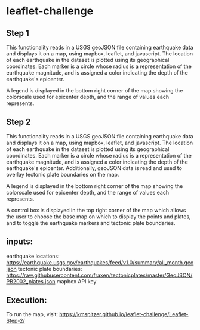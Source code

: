 # leaflet-challenge



Step 1
------
This functionality reads in a USGS geoJSON file containing earthquake data and displays it on a map, using mapbox, leaflet, and javascript.
The location of each earthquake in the dataset is plotted using its geographical coordinates.  Each marker is a circle whose radius is a
representation of the earthquake magnitude, and is assigned a color indicating the depth of the earthquake's epicenter.

A legend is displayed in the bottom right corner of the map showing the colorscale used for epicenter depth, and the range of values each
represents.


Step 2
------
This functionality reads in a USGS geoJSON file containing earthquake data and displays it on a map, using mapbox, leaflet, and javascript.
The location of each earthquake in the dataset is plotted using its geographical coordinates.  Each marker is a circle whose radius is a
representation of the earthquake magnitude, and is assigned a color indicating the depth of the earthquake's epicenter.  Additionally,
geoJSON data is read and used to overlay tectonic plate boundaries on the map.

A legend is displayed in the bottom right corner of the map showing the colorscale used for epicenter depth, and the range of values each
represents.

A control box is displayed in the top right corner of the map which allows the user to choose the base map on which to display the points
and plates, and to toggle the earthquake markers and tectonic plate boundaries.

inputs:
------
earthquake locations: https://earthquake.usgs.gov/earthquakes/feed/v1.0/summary/all_month.geojson
tectonic plate boundaries: https://raw.githubusercontent.com/fraxen/tectonicplates/master/GeoJSON/PB2002_plates.json
mapbox API key


Execution:
---------

To run the map, visit: https://kmspitzer.github.io/leaflet-challenge/Leaflet-Step-2/

